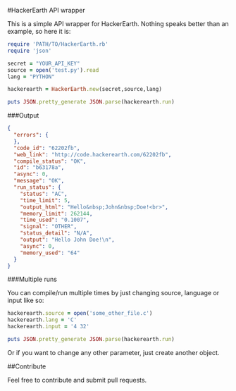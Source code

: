#HackerEarth API wrapper

This is a simple API wrapper for HackerEarth. Nothing speaks better than an example, so here it is:

```ruby
require 'PATH/TO/HackerEarth.rb'
require 'json'

secret = "YOUR_API_KEY"
source = open('test.py').read
lang = "PYTHON"

hackerearth = HackerEarth.new(secret,source,lang)

puts JSON.pretty_generate JSON.parse(hackerearth.run)
```

###Output

```json
{
  "errors": {
  },
  "code_id": "62202fb",
  "web_link": "http://code.hackerearth.com/62202fb",
  "compile_status": "OK",
  "id": "b63178a",
  "async": 0,
  "message": "OK",
  "run_status": {
    "status": "AC",
    "time_limit": 5,
    "output_html": "Hello&nbsp;John&nbsp;Doe!<br>",
    "memory_limit": 262144,
    "time_used": "0.1007",
    "signal": "OTHER",
    "status_detail": "N/A",
    "output": "Hello John Doe!\n",
    "async": 0,
    "memory_used": "64"
  }
}
```

###Multiple runs

You can compile/run multiple times by just changing source, language or input like so:

```ruby
hackerearth.source = open('some_other_file.c')
hackerearth.lang = 'C'
hackerearth.input = '4 32'

puts JSON.pretty_generate JSON.parse(hackerearth.run)
```

Or if you want to change any other parameter, just create another object.

##Contribute

Feel free to contribute and submit pull requests.



